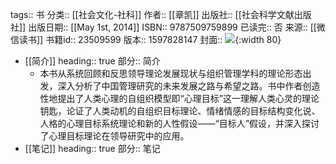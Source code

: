 tags:: 书
分类:: [[社会文化-社科]]
作者:: [[章凯]]
出版社:: [[社会科学文献出版社]]
出版日期:: [[May 1st, 2014]]
ISBN:: 9787509759899
已读完:: 否
来源:: [[微信读书]]
书籍id:: 23509599
版本:: 1597828147
封面:: ![](https://weread-1258476243.file.myqcloud.com/weread/cover/60/YueWen_23509599/s_YueWen_23509599.jpg){:width 80}

- [[简介]]
  heading:: true
  部分:: 简介
	- 本书从系统回顾和反思领导理论发展现状与组织管理学科的理论形态出发，深入分析了中国管理研究的未来发展之路与希望之路。书中作者创造性地提出了人类心理的自组织模型即“心理目标”这一理解人类心灵的理论钥匙，论证了人类动机的自组织目标理论、情绪情感的目标结构变化说、人格的心理目标系统理论和新的人性假设——“目标人”假设，并深入探讨了心理目标理论在领导研究中的应用。
- [[笔记]]
  heading:: true
  部分:: 笔记